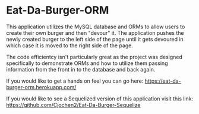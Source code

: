 # Eat-Da-Burger-ORM

This application utilizes the MySQL database and ORMs to allow users to create their own burger and then "devour" it. The application pushes the newly created burger to the left side of the page until it gets devoured in which case it is moved to the right side of the page.

The code efficientcy isn't particularly great as the project was designed specifically to demonstrate ORMs and how to utilize them passing information from the front in to the database and back again.

If you would like to get a hands on feel you can go here: https://eat-da-burger-orm.herokuapp.com/

If you would like to see a Sequelized version of this application visit this link: https://github.com/Cjochen2/Eat-Da-Burger-Sequelize
